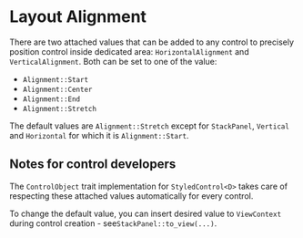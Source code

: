 # Layout Alignment

There are two attached values that can be added to any control to precisely position control inside dedicated area: `HorizontalAlignment` and `VerticalAlignment`. Both can be set to one of the value:
- `Alignment::Start`
- `Alignment::Center`
- `Alignment::End`
- `Alignment::Stretch`

The default values are `Alignment::Stretch` except for `StackPanel`, `Vertical` and `Horizontal` for which it is `Alignment::Start`.

## Notes for control developers

The `ControlObject` trait implementation for `StyledControl<D>` takes care of respecting these attached values automatically for every control.

To change the default value, you can insert desired value to `ViewContext` during control creation - see`StackPanel::to_view(...)`.
